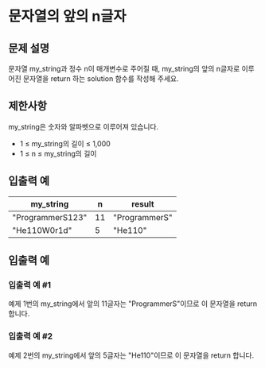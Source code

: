 # 문자열의 앞의 n글자


## 문제 설명
문자열 my_string과 정수 n이 매개변수로 주어질 때, my_string의 앞의 n글자로 이루어진 문자열을 return 하는 solution 함수를 작성해 주세요.

## 제한사항
my_string은 숫자와 알파벳으로 이루어져 있습니다.
- 1 ≤ my_string의 길이 ≤ 1,000
- 1 ≤ n ≤ my_string의 길이

## 입출력 예
|my_string|n|result|
|-|-|-|
|"ProgrammerS123"|11|"ProgrammerS"|
|"He110W0r1d"|5|"He110"|

## 입출력 예

### 입출력 예 #1
예제 1번의 my_string에서 앞의 11글자는 "ProgrammerS"이므로 이 문자열을 return 합니다.

### 입출력 예 #2
예제 2번의 my_string에서 앞의 5글자는 "He110"이므로 이 문자열을 return 합니다.